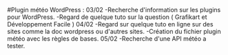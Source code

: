 ﻿#Plugin météo WordPress :
03/02
-Recherche d'information sur les plugins pour WordPress.
-Regard de quelque tuto sur la question ( Grafikart et Développement Facile )
04/02
-Regard sur quelque tuto en ligne sur des sites comme la doc wordpress ou d'autres sites. 
-Création du fichier plugin météo avec les règles de bases. 
05/02
-Recherche d'une API météo a tester. 
